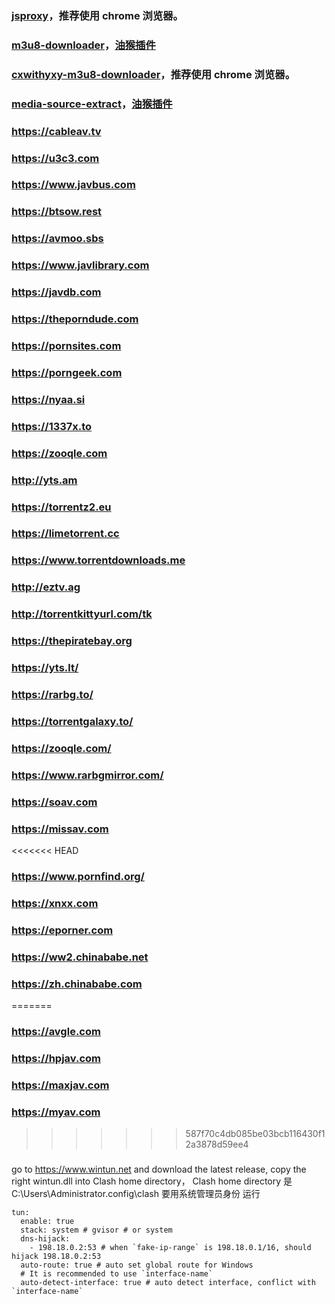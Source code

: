  ### [jsproxy](https://gxggsrmyy.github.io/jsproxy/)，推荐使用 chrome 浏览器。

 ### [m3u8-downloader](https://gxggsrmyy.github.io/m3u8-downloader/)，[油猴插件](https://gxggsrmyy.github.io/m3u8-downloader/m3u8-downloader.user.js)

 ### [cxwithyxy-m3u8-downloader](https://gxggsrmyy.github.io/cxwithyxy-m3u8-downloader/)，推荐使用 chrome 浏览器。

 ### [media-source-extract](https://gxggsrmyy.github.io/media-source-extract/extract-code.js)，[油猴插件](https://gxggsrmyy.github.io/media-source-extract/media-source-extract.user.js)


  ### https://cableav.tv
  ### https://u3c3.com
  ### https://www.javbus.com
  ### https://btsow.rest
  ### https://avmoo.sbs
  ### https://www.javlibrary.com
  ### https://javdb.com
  ### https://theporndude.com
  ### https://pornsites.com
  ### https://porngeek.com
  ### https://nyaa.si
  ### https://1337x.to
  ### https://zooqle.com
  ### http://yts.am
  ### https://torrentz2.eu
  ### https://limetorrent.cc
  ### https://www.torrentdownloads.me
  ### http://eztv.ag
  ### http://torrentkittyurl.com/tk
  ### https://thepiratebay.org
  ### https://yts.lt/
  ### https://rarbg.to/
  ### https://torrentgalaxy.to/
  ### https://zooqle.com/
  ### https://www.rarbgmirror.com/
  ### https://soav.com
  ### https://missav.com
<<<<<<< HEAD
  ### https://www.pornfind.org/
  ### https://xnxx.com
  ### https://eporner.com
  ### https://ww2.chinababe.net
  ### https://zh.chinababe.com
=======
  ### https://avgle.com
  ### https://hpjav.com
  ### https://maxjav.com
  ### https://myav.com

>>>>>>> 587f70c4db085be03bcb116430f12a3878d59ee4
 ###   
 ### 
go to https://www.wintun.net and download the latest release, copy the right wintun.dll into Clash home directory，
Clash home directory 是  C:\Users\Administrator\.config\clash
要用系统管理员身份 运行

```
tun:
  enable: true
  stack: system # gvisor # or system
  dns-hijack:
    - 198.18.0.2:53 # when `fake-ip-range` is 198.18.0.1/16, should hijack 198.18.0.2:53
  auto-route: true # auto set global route for Windows
  # It is recommended to use `interface-name`
  auto-detect-interface: true # auto detect interface, conflict with `interface-name`
```